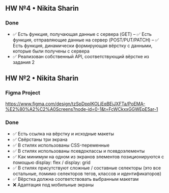 ## HW №4 • Nikita Sharin

### Done
- ✅ Есть функция, получающая данные с сервера (GET)
– ✅ Есть функция, отправляющие данные на сервер (POST/PUT/PATCH)
– ✅ Есть функция, динамически формирующая вёрстку с данными, которые были получены с сервера
- ✅ Реализован собственный API, соответствующий вёрстке из задания 2 

## HW №2 • Nikita Sharin

### Figma Project
https://www.figma.com/design/tzSpDppIKOLjEqBEjJXFTa/PoEMA-%E2%80%A2%C2%A0Screens?node-id=0-1&t=FcWCkxxGGWEpE5ar-1

### Done
- ✅ Есть ссылка на вёрстку и исходные макеты
- ✅ Свёрстаны три экрана
- ✅ В стилях использованы CSS-переменные
- ✅ В стилях использованы псевдоклассы и псевдоэлементы
- ✅ Как минимум на одном из экранов элементов позиционируются с помощью display: flex / display: grid
- ✅ В стилях присутствуют сложные / составные селекторы (это все остальные, помимо селекторов тегов, классов и идентификаторов)
- ✅ Вёрстка должна соответствовать выбранным макетам
- ❌ Адаптация под мобильные экраны
